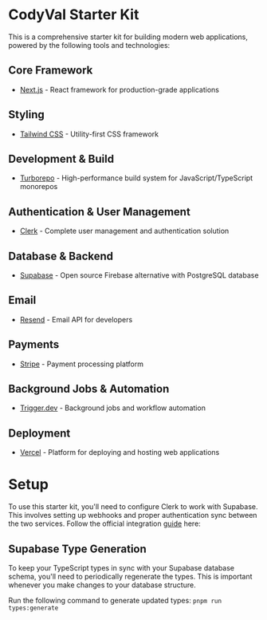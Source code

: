 # CodyVal Starter Kit

This is a comprehensive starter kit for building modern web applications, powered by the following tools and technologies:

## Core Framework

- [Next.js](https://nextjs.org/) - React framework for production-grade applications

## Styling

- [Tailwind CSS](https://tailwindcss.com/) - Utility-first CSS framework

## Development & Build

- [Turborepo](https://turbo.build/) - High-performance build system for JavaScript/TypeScript monorepos

## Authentication & User Management

- [Clerk](https://clerk.com/) - Complete user management and authentication solution

## Database & Backend

- [Supabase](https://supabase.com/) - Open source Firebase alternative with PostgreSQL database

## Email

- [Resend](https://resend.com/) - Email API for developers

## Payments

- [Stripe](https://stripe.com/) - Payment processing platform

## Background Jobs & Automation

- [Trigger.dev](https://trigger.dev/) - Background jobs and workflow automation

## Deployment

- [Vercel](https://vercel.com/) - Platform for deploying and hosting web applications

# Setup

To use this starter kit, you'll need to configure Clerk to work with Supabase. This involves setting up webhooks and proper authentication sync between the two services. Follow the official integration [guide](https://supabase.com/partners/integrations/clerk) here:

## Supabase Type Generation

To keep your TypeScript types in sync with your Supabase database schema, you'll need to periodically regenerate the types. This is important whenever you make changes to your database structure.

Run the following command to generate updated types:
`pnpm run types:generate`
